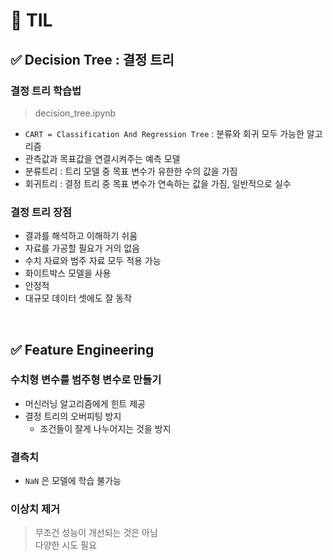 # 🦁 TIL


## ✅ Decision Tree : 결정 트리


### 결정 트리 학습법
> decision_tree.ipynb

* `CART = Classification And Regression Tree` : 분류와 회귀 모두 가능한 알고리즘
* 관측값과 목표값을 연결시켜주는 예측 모델
* 분류트리 : 트리 모델 중 목표 변수가 유한한 수의 값을 가짐
* 회귀트리 : 결정 트리 중 목표 변수가 연속하는 값을 가짐, 일반적으로 실수


### 결정 트리 장점
* 결과를 해석하고 이해하기 쉬움
* 자료를 가공할 필요가 거의 없음
* 수치 자료와 범주 자료 모두 적용 가능
* 화이트박스 모델을 사용
* 안정적
* 대규모 데이터 셋에도 잘 동작 

<br> 

## ✅ Feature Engineering

### 수치형 변수를 범주형 변수로 만들기
* 머신러닝 알고리즘에게 힌트 제공
* 결정 트리의 오버피팅 방지
  * 조건들이 잘게 나누어지는 것을 방지


### 결측치
* `NaN` 은 모델에 학습 불가능

### 이상치 제거

> 무조건 성능이 개선되는 것은 아님 <br>
> 다양한 시도 필요